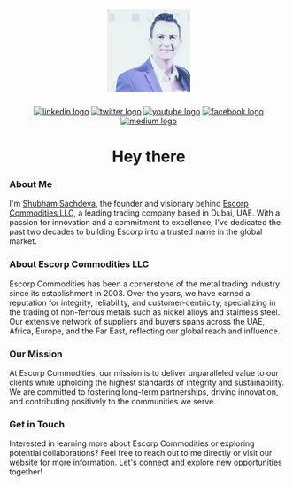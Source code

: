 <div align="center">
  <img height="150" src="/ShubhamEscorp.jpg"  />
</div>

###

<div align="center">
  <a href="https://linkedin.com/"><img src="https://raw.githubusercontent.com/maurodesouza/profile-readme-generator/master/src/assets/icons/social/linkedin/default.svg" width="37" height="25" alt="linkedin logo"  /></a>
  <a href="https://twitter.com/"><img src="https://raw.githubusercontent.com/maurodesouza/profile-readme-generator/master/src/assets/icons/social/twitter/default.svg" width="37" height="25" alt="twitter logo"  /></a>
  <a href="https://youtube.com/"><img src="https://raw.githubusercontent.com/maurodesouza/profile-readme-generator/master/src/assets/icons/social/youtube/default.svg" width="37" height="25" alt="youtube logo"  /></a>
  <a href="https://facebook.com/"><img src="https://raw.githubusercontent.com/maurodesouza/profile-readme-generator/master/src/assets/icons/social/facebook/default.svg" width="37" height="25" alt="facebook logo"  /></a>
  <a href="https://medium.com/"><img src="https://raw.githubusercontent.com/maurodesouza/profile-readme-generator/master/src/assets/icons/social/medium/default.svg" width="37" height="25" alt="medium logo"  /></a>
</div>

###

<h1 align="center">Hey there</h1>

### About Me

<p align="left">I'm <a href="https://shubhamsachdeva.com/">Shubham Sachdeva</a>, the founder and visionary behind <a href="https://escorpcommodities.net/">Escorp Commodities LLC</a>, a leading trading company based in Dubai, UAE. With a passion for innovation and a commitment to excellence, I've dedicated the past two decades to building Escorp into a trusted name in the global market.</p>

### About Escorp Commodities LLC

<p align="left">Escorp Commodities has been a cornerstone of the metal trading industry since its establishment in 2003. Over the years, we have earned a reputation for integrity, reliability, and customer-centricity, specializing in the trading of non-ferrous metals such as nickel alloys and stainless steel. Our extensive network of suppliers and buyers spans across the UAE, Africa, Europe, and the Far East, reflecting our global reach and influence.</p>

### Our Mission

<p align="left">At Escorp Commodities, our mission is to deliver unparalleled value to our clients while upholding the highest standards of integrity and sustainability. We are committed to fostering long-term partnerships, driving innovation, and contributing positively to the communities we serve.</p>

### Get in Touch

<p align="left">Interested in learning more about Escorp Commodities or exploring potential collaborations? Feel free to reach out to me directly or visit our website for more information. Let's connect and explore new opportunities together!</p>
